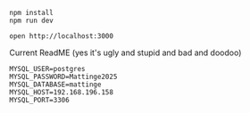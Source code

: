 ```
npm install
npm run dev
```

```
open http://localhost:3000
```


Current ReadME (yes it's ugly and stupid and bad and doodoo)
```
MYSQL_USER=postgres
MYSQL_PASSWORD=Mattinge2025
MYSQL_DATABASE=mattinge
MYSQL_HOST=192.168.196.158
MYSQL_PORT=3306
```
